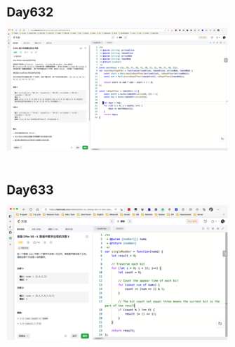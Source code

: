 # Day632

![day632](2304img.assets/day632.png)

&nbsp;

# Day633

![day633](2304img.assets/day633.png)